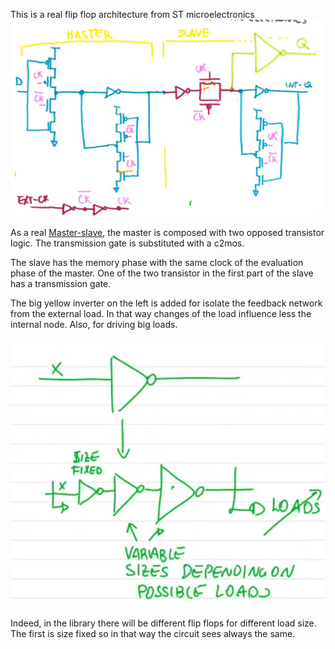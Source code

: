 This is a real flip flop architecture from ST microelectronics
![](../media/Pasted%20image%2020230529124835.png)

As a real [Master-slave](notes/flipflop.md), the master is composed with two opposed transistor logic. The transmission gate is substituted with a c2mos.

The slave has the memory phase with the same clock of the evaluation phase of the master.  One of the two transistor in the first part of the slave has a transmission gate.

The big yellow inverter on the left is added for isolate the feedback network from the external load. In that way changes of the load influence less the internal node. Also, for driving big loads.

![](../media/Pasted%20image%2020230529130035.png)

Indeed, in the library there will be different flip flops for different load size. The first is size fixed so in that way the circuit sees always the same. 